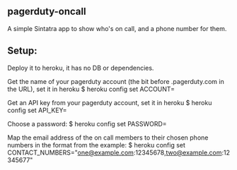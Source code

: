 ## pagerduty-oncall

A simple Sintatra app to show who's on call, and a phone number for them.

## Setup:
Deploy it to heroku, it has no DB or dependencies.

Get the name of your pagerduty account (the bit before .pagerduty.com in the URL), set it in heroku
   $ heroku config set ACCOUNT=<your account name>

Get an API key from your pagerduty account, set it in heroku
   $ heroku config set API_KEY=<your api key>

Choose a password:
   $ heroku config set PASSWORD=<password>

Map the email address of the on call members to their chosen phone numbers in the format from the example:
   $ heroku config set CONTACT_NUMBERS="one@example.com:12345678,two@example.com:12345677"
